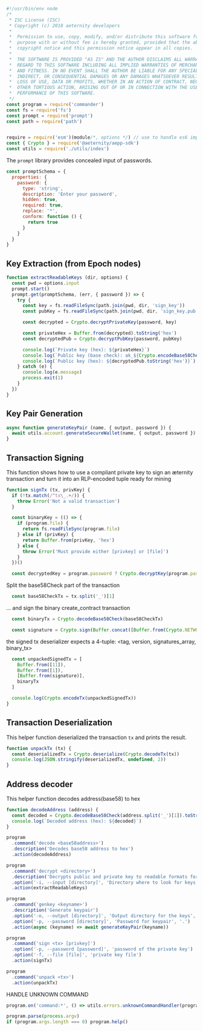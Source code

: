 





  

```js
#!/usr/bin/env node
/*
 * ISC License (ISC)
 * Copyright (c) 2018 aeternity developers
 *
 *  Permission to use, copy, modify, and/or distribute this software for any
 *  purpose with or without fee is hereby granted, provided that the above
 *  copyright notice and this permission notice appear in all copies.
 *
 *  THE SOFTWARE IS PROVIDED "AS IS" AND THE AUTHOR DISCLAIMS ALL WARRANTIES WITH
 *  REGARD TO THIS SOFTWARE INCLUDING ALL IMPLIED WARRANTIES OF MERCHANTABILITY
 *  AND FITNESS. IN NO EVENT SHALL THE AUTHOR BE LIABLE FOR ANY SPECIAL, DIRECT,
 *  INDIRECT, OR CONSEQUENTIAL DAMAGES OR ANY DAMAGES WHATSOEVER RESULTING FROM
 *  LOSS OF USE, DATA OR PROFITS, WHETHER IN AN ACTION OF CONTRACT, NEGLIGENCE OR
 *  OTHER TORTIOUS ACTION, ARISING OUT OF OR IN CONNECTION WITH THE USE OR
 *  PERFORMANCE OF THIS SOFTWARE.
 */
const program = require('commander')
const fs = require('fs')
const prompt = require('prompt')
const path = require('path')


require = require('esm')(module/*, options */) // use to handle es6 import/export
const { Crypto } = require('@aeternity/aepp-sdk')
const utils = require('./utils/index')


```







The `prompt` library provides concealed input of passwords.


  

```js
const promptSchema = {
  properties: {
    password: {
      type: 'string',
      description: 'Enter your password',
      hidden: true,
      required: true,
      replace: '*',
      conform: function () {
        return true
      }
    }
  }
}


```







## Key Extraction (from Epoch nodes)


  

```js
function extractReadableKeys (dir, options) {
  const pwd = options.input
  prompt.start()
  prompt.get(promptSchema, (err, { password }) => {
    try {
      const key = fs.readFileSync(path.join(pwd, dir, 'sign_key'))
      const pubKey = fs.readFileSync(path.join(pwd, dir, 'sign_key.pub'))

      const decrypted = Crypto.decryptPrivateKey(password, key)

      const privateHex = Buffer.from(decrypted).toString('hex')
      const decryptedPub = Crypto.decryptPubKey(password, pubKey)

      console.log(`Private key (hex): ${privateHex}`)
      console.log(`Public key (base check): ak_${Crypto.encodeBase58Check(decryptedPub)}`)
      console.log(`Public key (hex): ${decryptedPub.toString('hex')}`)
    } catch (e) {
      console.log(e.message)
      process.exit(1)
    }
  })
}


```







## Key Pair Generation


  

```js
async function generateKeyPair (name, { output, password }) {
  await utils.account.generateSecureWallet(name, { output, password })
}


```







## Transaction Signing

This function shows how to use a compliant private key to sign an æternity
transaction and turn it into an RLP-encoded tuple ready for mining


  

```js
function signTx (tx, privKey) {
  if (!tx.match(/^tx\_.+/)) {
    throw Error('Not a valid transaction')
  }

  const binaryKey = (() => {
    if (program.file) {
      return fs.readFileSync(program.file)
    } else if (privKey) {
      return Buffer.from(privKey, 'hex')
    } else {
      throw Error('Must provide either [privkey] or [file]')
    }
  })()

  const decryptedKey = program.password ? Crypto.decryptKey(program.password, binaryKey) : binaryKey


```







Split the base58Check part of the transaction


  

```js
  const base58CheckTx = tx.split('_')[1]

```







... and sign the binary create_contract transaction


  

```js
  const binaryTx = Crypto.decodeBase58Check(base58CheckTx)

  const signature = Crypto.sign(Buffer.concat([Buffer.from(Crypto.NETWORK_ID), binaryTx]), decryptedKey)


```







the signed tx deserializer expects a 4-tuple:
<tag, version, signatures_array, binary_tx>


  

```js
  const unpackedSignedTx = [
    Buffer.from([11]),
    Buffer.from([1]),
    [Buffer.from(signature)],
    binaryTx
  ]

  console.log(Crypto.encodeTx(unpackedSignedTx))
}


```







## Transaction Deserialization

This helper function deserialized the transaction `tx` and prints the result.


  

```js
function unpackTx (tx) {
  const deserializedTx = Crypto.deserialize(Crypto.decodeTx(tx))
  console.log(JSON.stringify(deserializedTx, undefined, 2))
}


```







## Address decoder

This helper function decodes address(base58) to hex


  

```js
function decodeAddress (address) {
  const decoded = Crypto.decodeBase58Check(address.split('_')[1]).toString('hex');
  console.log(`Decoded address (hex): ${decoded}`)
}

program
  .command('decode <base58address>')
  .description('Decodes base58 address to hex')
  .action(decodeAddress)

program
  .command('decrypt <directory>')
  .description('Decrypts public and private key to readable formats for testing purposes')
  .option('-i, --input [directory]', 'Directory where to look for keys', '.')
  .action(extractReadableKeys)

program
  .command('genkey <keyname>')
  .description('Generate keypair')
  .option('-o, --output [directory]', 'Output directory for the keys', '.')
  .option('-p, --password [directory]', 'Password for keypair', '.')
  .action(async (keyname) => await generateKeyPair(keyname))

program
  .command('sign <tx> [privkey]')
  .option('-p, --password [password]', 'password of the private key')
  .option('-f, --file [file]', 'private key file')
  .action(signTx)

program
  .command('unpack <tx>')
  .action(unpackTx)


```







HANDLE UNKNOWN COMMAND


  

```js
program.on('command:*', () => utils.errors.unknownCommandHandler(program)())

program.parse(process.argv)
if (program.args.length === 0) program.help()


```




